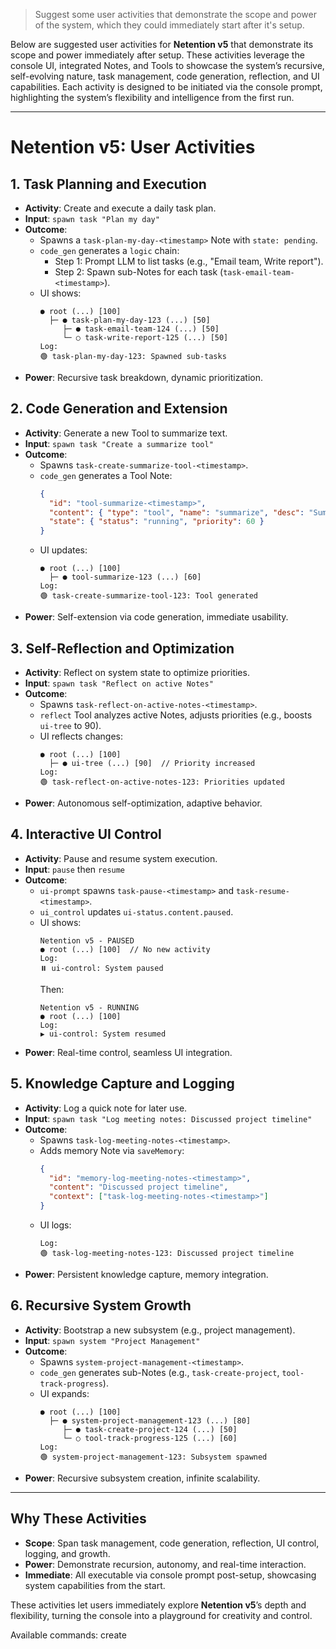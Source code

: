 > Suggest some user activities that demonstrate the scope and power of the system, which they could immediately start after it's setup.

Below are suggested user activities for **Netention v5** that demonstrate its scope and power immediately after setup. These activities leverage the console UI, integrated Notes, and Tools to showcase the system’s recursive, self-evolving nature, task management, code generation, reflection, and UI capabilities. Each activity is designed to be initiated via the console prompt, highlighting the system’s flexibility and intelligence from the first run.

---

# **Netention v5: User Activities**

## **1. Task Planning and Execution**
- **Activity**: Create and execute a daily task plan.
- **Input**: `spawn task "Plan my day"`
- **Outcome**: 
  - Spawns a `task-plan-my-day-<timestamp>` Note with `state: pending`.
  - `code_gen` generates a `logic` chain: 
    - Step 1: Prompt LLM to list tasks (e.g., "Email team, Write report").
    - Step 2: Spawn sub-Notes for each task (`task-email-team-<timestamp>`).
  - UI shows:
    ```
    ● root (...) [100]
      ├─ ● task-plan-my-day-123 (...) [50]
         ├─ ● task-email-team-124 (...) [50]
         └─ ○ task-write-report-125 (...) [50]
    Log:
    🟢 task-plan-my-day-123: Spawned sub-tasks
    ```
- **Power**: Recursive task breakdown, dynamic prioritization.

## **2. Code Generation and Extension**
- **Activity**: Generate a new Tool to summarize text.
- **Input**: `spawn task "Create a summarize tool"`
- **Outcome**: 
  - Spawns `task-create-summarize-tool-<timestamp>`.
  - `code_gen` generates a Tool Note: 
    ```json
    {
      "id": "tool-summarize-<timestamp>",
      "content": { "type": "tool", "name": "summarize", "desc": "Summarize text", "execute": "langChain.summarize" },
      "state": { "status": "running", "priority": 60 }
    }
    ```
  - UI updates:
    ```
    ● root (...) [100]
      ├─ ● tool-summarize-123 (...) [60]
    Log:
    🟢 task-create-summarize-tool-123: Tool generated
    ```
- **Power**: Self-extension via code generation, immediate usability.

## **3. Self-Reflection and Optimization**
- **Activity**: Reflect on system state to optimize priorities.
- **Input**: `spawn task "Reflect on active Notes"`
- **Outcome**: 
  - Spawns `task-reflect-on-active-notes-<timestamp>`.
  - `reflect` Tool analyzes active Notes, adjusts priorities (e.g., boosts `ui-tree` to 90).
  - UI reflects changes:
    ```
    ● root (...) [100]
      ├─ ● ui-tree (...) [90]  // Priority increased
    Log:
    🟢 task-reflect-on-active-notes-123: Priorities updated
    ```
- **Power**: Autonomous self-optimization, adaptive behavior.

## **4. Interactive UI Control**
- **Activity**: Pause and resume system execution.
- **Input**: `pause` then `resume`
- **Outcome**: 
  - `ui-prompt` spawns `task-pause-<timestamp>` and `task-resume-<timestamp>`.
  - `ui_control` updates `ui-status.content.paused`.
  - UI shows:
    ```
    Netention v5 - PAUSED
    ● root (...) [100]  // No new activity
    Log:
    ⏸️ ui-control: System paused
    ```
    Then:
    ```
    Netention v5 - RUNNING
    ● root (...) [100]
    Log:
    ▶️ ui-control: System resumed
    ```
- **Power**: Real-time control, seamless UI integration.

## **5. Knowledge Capture and Logging**
- **Activity**: Log a quick note for later use.
- **Input**: `spawn task "Log meeting notes: Discussed project timeline"`
- **Outcome**: 
  - Spawns `task-log-meeting-notes-<timestamp>`.
  - Adds memory Note via `saveMemory`:
    ```json
    {
      "id": "memory-log-meeting-notes-<timestamp>",
      "content": "Discussed project timeline",
      "context": ["task-log-meeting-notes-<timestamp>"]
    }
    ```
  - UI logs:
    ```
    Log:
    🟢 task-log-meeting-notes-123: Discussed project timeline
    ```
- **Power**: Persistent knowledge capture, memory integration.

## **6. Recursive System Growth**
- **Activity**: Bootstrap a new subsystem (e.g., project management).
- **Input**: `spawn system "Project Management"`
- **Outcome**: 
  - Spawns `system-project-management-<timestamp>`.
  - `code_gen` generates sub-Notes (e.g., `task-create-project`, `tool-track-progress`).
  - UI expands:
    ```
    ● root (...) [100]
      ├─ ● system-project-management-123 (...) [80]
         ├─ ● task-create-project-124 (...) [50]
         └─ ○ tool-track-progress-125 (...) [60]
    Log:
    🟢 system-project-management-123: Subsystem spawned
    ```
- **Power**: Recursive subsystem creation, infinite scalability.

---

## **Why These Activities**
- **Scope**: Span task management, code generation, reflection, UI control, logging, and growth.
- **Power**: Demonstrate recursion, autonomy, and real-time interaction.
- **Immediate**: All executable via console prompt post-setup, showcasing system capabilities from the start.

These activities let users immediately explore **Netention v5**’s depth and flexibility, turning the console into a playground for creativity and control.


Available commands:
  create <type> <title>  - Creates a new note (Task, Note, Prompt, Plan, Exploration, Suggestion).
  list [type]            - Lists notes, optionally filtered by type. Defaults to Task List
  show <id>              - Shows details of a note.
  edit <id> <field> "<value>" - Edits a note's field (content, title, logic, priority).
  run <id>               - Activates and runs a note.
  delete <id>            - Deletes a note.
  breakdown <task_id>    - Initiates task breakdown for the given task.
  link <note_id1> <note_id2> - Creates a link between two notes.
  accept <suggestion_id> - Accepts a suggestion.
  reject <suggestion_id> - Rejects a suggestion.
  refine <prompt_id>      - Refines a prompt.
  prioritize <ui_note_id>   - Run a prioritization task on the given UI Note.
  more suggestions <exploration_id> - Request more suggestions from an exploration.
  help                   - Shows this help message.
`);
